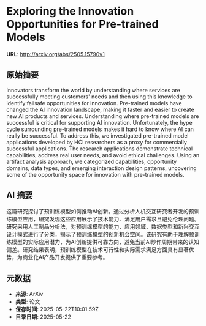 # Exploring the Innovation Opportunities for Pre-trained Models

**URL**: http://arxiv.org/abs/2505.15790v1

## 原始摘要

Innovators transform the world by understanding where services are
successfully meeting customers' needs and then using this knowledge to identify
failsafe opportunities for innovation. Pre-trained models have changed the AI
innovation landscape, making it faster and easier to create new AI products and
services. Understanding where pre-trained models are successful is critical for
supporting AI innovation. Unfortunately, the hype cycle surrounding pre-trained
models makes it hard to know where AI can really be successful. To address
this, we investigated pre-trained model applications developed by HCI
researchers as a proxy for commercially successful applications. The research
applications demonstrate technical capabilities, address real user needs, and
avoid ethical challenges. Using an artifact analysis approach, we categorized
capabilities, opportunity domains, data types, and emerging interaction design
patterns, uncovering some of the opportunity space for innovation with
pre-trained models.


## AI 摘要

这篇研究探讨了预训练模型如何推动AI创新。通过分析人机交互研究者开发的预训练模型应用，研究发现这些应用展示了技术能力、满足用户需求且避免伦理问题。研究采用人工制品分析法，对预训练模型的能力、应用领域、数据类型和新兴交互设计模式进行了分类，揭示了预训练模型的创新机会空间。该研究有助于理解预训练模型的实际应用潜力，为AI创新提供可靠方向，避免当前AI炒作周期带来的认知偏差。研究结果表明，预训练模型在技术可行性和实际需求满足方面具有显著优势，为商业化AI产品开发提供了重要参考。

## 元数据

- **来源**: ArXiv
- **类型**: 论文
- **保存时间**: 2025-05-22T10:01:59Z
- **目录日期**: 2025-05-22
